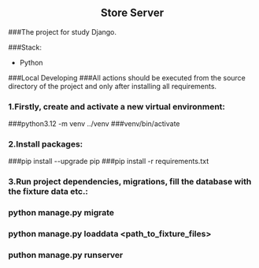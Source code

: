 <h2 align="center">Store Server</h2>
###The project for study Django.

###Stack:
- Python

###Local Developing
###All actions should be executed from the source directory of the project and only after installing all requirements.

### 1.Firstly, create and activate a new virtual environment:

###python3.12 -m venv ../venv
###venv/bin/activate
### 2.Install packages:

###pip install --upgrade pip
###pip install -r requirements.txt
### 3.Run project dependencies, migrations, fill the database with the fixture data etc.:

### python manage.py migrate
### python manage.py loaddata <path_to_fixture_files>
### puthon manage.py runserver 

